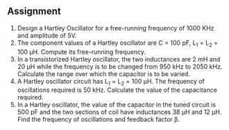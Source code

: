 ## Assignment


<ol>
  <li>Design a Hartley Oscillator for a free-running frequency of 1000 KHz and amplitude of 5V.</li>
  <li>The component values of a Hartley oscillator are C = 100 pF, L<sub>1</sub> = L<sub>2</sub> = 100 μH. Compute its free-running frequency.</li>
  <li>In a transistorized Hartley oscillator, the two inductances are 2 mH and 20 μH while the frequency is to be changed from 950 kHz to 2050 kHz. Calculate the range over which the capacitor is to be varied.</li>
  <li>A Hartley oscillator circuit has L<sub>1</sub> = L<sub>2</sub> = 100 μH. The frequency of oscillations required is 50 kHz. Calculate the value of the capacitance required.</li>
  <li>In a Hartley oscillator, the value of the capacitor in the tuned circuit is 500 pF and the two sections of coil have inductances 38 μH and 12 μH. Find the frequency of oscillations and feedback factor β.</li>
</ol>

